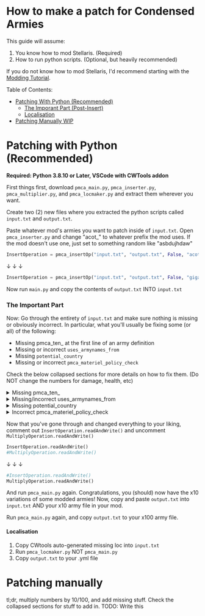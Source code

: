 # How to make a patch for Condensed Armies
This guide will assume:
1. You know how to mod Stellaris. (Required)
2. How to run python scripts. (Optional, but heavily recommended)

If you do not know how to mod Stellaris, I'd recommend starting with the [Modding Tutorial](https://stellaris.paradoxwikis.com/Modding_tutorial).

Table of Contents:
  - [Patching With Python (Recommended)](https://github.com/PresMemes/CondensedArmiesPatches/new/main?readme=1#patching-with-python-recommended)
    - [The Imporant Part (Post-Insert)](https://github.com/PresMemes/CondensedArmiesPatches/new/main?readme=1#patching-manually)
    - [Localisation](https://github.com/PresMemes/CondensedArmiesPatches/new/main?readme=1#localisation)
  - [Patching Manually WIP](https://github.com/PresMemes/CondensedArmiesPatches/new/main?readme=1#patching-manually)

# Patching with Python (Recommended)
**Required: Python 3.8.10 or Later, VSCode with CWTools addon**

First things first, download `pmca_main.py`, `pmca_inserter.py`, `pmca_multiplier.py`, and `pmca_locmaker.py` and extract them wherever you want.

Create two (2) new files where you extracted the python scripts called `input.txt` and `output.txt`.

Paste whatever mod's armies you want to patch inside of `input.txt`.
Open `pmca_inserter.py` and change "acot_" to whatever prefix the mod uses. If the mod doesn't use one, just set to something random like "asbdujhdaw"
```py
InsertOperation = pmca_insertOp("input.txt", "output.txt", False, "acot_")
```
↓ ↓ ↓
```py
InsertOperation = pmca_insertOp("input.txt", "output.txt", False, "giga_")
```
Now run `main.py` and copy the contents of `output.txt` INTO `input.txt`

### The Important Part
Now: Go through the entirety of `input.txt` and make sure nothing is missing or obviously incorrect.
In particular, what you'll usually be fixing some (or all) of the following:
  - Missing pmca_ten_ at the first line of an army definition
  - Missing or incorrect `uses_armynames_from`
  - Missing `potential_country`
  - Missing or incorrect `pmca_materiel_policy_check`
  
Check the below collapsed sections for more details on how to fix them. (Do NOT change the numbers for damage, health, etc)
  
<details><summary>Missing pmca_ten_</summary>
<p>

Sometimes, armies don't have a prefix which will get missed by the script. Simply put `pmca_ten_` in front of the army def. Example below: 
```
riesigerkatzenpanzer_assault = {
```
↓ ↓ ↓
```
pmca_ten_riesigerkatzenpanzer_assault = {
```

</p>
</details>

<details><summary>Missing/incorrect uses_armynames_from</summary>
<p>

If the line `uses_armynames_from` is at the very bottom of an army definition, it was probably added by the script.
If it looks like `uses_armynames_from = some_name` or `some_name` is replaced by the **previous** army, replace `some_name` with the non-condensed army
Example below: 
```
pmca_ten_shroud_summoned_army = {
  <script>
  use_armynames_from = giga_eaw_crystal_army_drone

}
```
↓ ↓ ↓
```
pmca_ten_shroud_summoned_army = {
  <script>
  use_armynames_from = shroud_summoned_army

}
```

</p>
</details>

<details><summary>Missing potential_country</summary>
<p>

Sometimes, armies don't have a `potential_country` block. Simply insert the following code into the army def:
```
potential_country = {
  pmca_materiel_policy_check = {
    PMCA_MULT = ten 
    PMCA_RESOURCE = minerals
    PMCA_VALUE = 100
  }
}
```

</p>
</details>

<details><summary>Incorrect pmca_materiel_policy_check</summary>
<p>

By default, pmca_materiel_policy will pretty much always be wrong. So just change `PMCA_RESOURCE` and `PMCA_VALUE` to something that fits the army.
Example:
```
cost = {
  alloys = 10000
  exotic_gases = 500
  rare_crystals = 500
  volatile_motes = 500
}
```
In this scenario, I'd pick the alloys as they're (probably) the hardest resource to maintain a high stockpile of.
```
pmca_materiel_policy_check = {
  PMCA_MULT = ten 
  PMCA_RESOURCE = alloys
  PMCA_VALUE = 10000
}
```
Don't be afraid of picking the wrong resource, this is mostly to keep the recruitment UI clean.

</p>
</details>

Now that you've gone through and changed everything to your liking, comment out `InsertOperation.readAndWrite()` and uncomment `MultiplyOperation.readAndWrite()`
```py
InsertOperation.readAndWrite()
#MultiplyOperation.readAndWrite()
```
↓ ↓ ↓
```py
#InsertOperation.readAndWrite()
MultiplyOperation.readAndWrite()
```
And run `pmca_main.py` again.
Congratulations, you (should) now have the x10 variations of some modded armies! Now, copy and paste `output.txt` into `input.txt` AND your x10 army file in your mod.

Run `pmca_main.py` again, and copy `output.txt` to your x100 army file.


#### Localisation
 1. Copy CWtools auto-generated missing loc into `input.txt`
 2. Run `pmca_locmaker.py` NOT `pmca_main.py`
 3. Copy `output.txt` to your .yml file
 
 
# Patching manually
tl;dr, multiply numbers by 10/100, and add missing stuff. Check the collapsed sections for stuff to add in.
TODO: Write this
